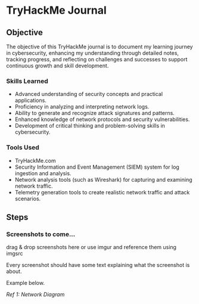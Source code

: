 # TryHackMe Journal

## Objective

The objective of this TryHackMe journal is to document my learning journey in cybersecurity, enhancing my understanding through detailed notes, tracking progress, and reflecting on challenges and successes to support continuous growth and skill development.

### Skills Learned

- Advanced understanding of security concepts and practical applications.
- Proficiency in analyzing and interpreting network logs.
- Ability to generate and recognize attack signatures and patterns.
- Enhanced knowledge of network protocols and security vulnerabilities.
- Development of critical thinking and problem-solving skills in cybersecurity.

### Tools Used

- TryHackMe.com
- Security Information and Event Management (SIEM) system for log ingestion and analysis.
- Network analysis tools (such as Wireshark) for capturing and examining network traffic.
- Telemetry generation tools to create realistic network traffic and attack scenarios.

## Steps

### Screenshots to come...
drag & drop screenshots here or use imgur and reference them using imgsrc

Every screenshot should have some text explaining what the screenshot is about.

Example below.

*Ref 1: Network Diagram*
